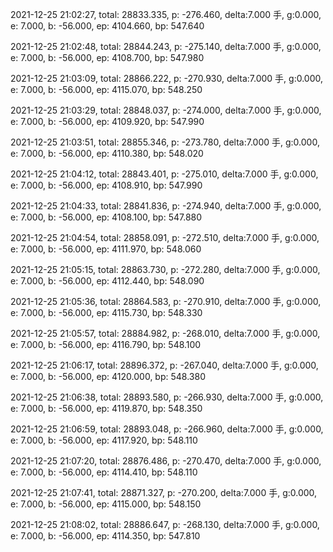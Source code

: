 2021-12-25 21:02:27, total: 28833.335, p: -276.460, delta:7.000 手, g:0.000, e: 7.000, b: -56.000, ep: 4104.660, bp: 547.640

2021-12-25 21:02:48, total: 28844.243, p: -275.140, delta:7.000 手, g:0.000, e: 7.000, b: -56.000, ep: 4108.700, bp: 547.980

2021-12-25 21:03:09, total: 28866.222, p: -270.930, delta:7.000 手, g:0.000, e: 7.000, b: -56.000, ep: 4115.070, bp: 548.250

2021-12-25 21:03:29, total: 28848.037, p: -274.000, delta:7.000 手, g:0.000, e: 7.000, b: -56.000, ep: 4109.920, bp: 547.990

2021-12-25 21:03:51, total: 28855.346, p: -273.780, delta:7.000 手, g:0.000, e: 7.000, b: -56.000, ep: 4110.380, bp: 548.020

2021-12-25 21:04:12, total: 28843.401, p: -275.010, delta:7.000 手, g:0.000, e: 7.000, b: -56.000, ep: 4108.910, bp: 547.990

2021-12-25 21:04:33, total: 28841.836, p: -274.940, delta:7.000 手, g:0.000, e: 7.000, b: -56.000, ep: 4108.100, bp: 547.880

2021-12-25 21:04:54, total: 28858.091, p: -272.510, delta:7.000 手, g:0.000, e: 7.000, b: -56.000, ep: 4111.970, bp: 548.060

2021-12-25 21:05:15, total: 28863.730, p: -272.280, delta:7.000 手, g:0.000, e: 7.000, b: -56.000, ep: 4112.440, bp: 548.090

2021-12-25 21:05:36, total: 28864.583, p: -270.910, delta:7.000 手, g:0.000, e: 7.000, b: -56.000, ep: 4115.730, bp: 548.330

2021-12-25 21:05:57, total: 28884.982, p: -268.010, delta:7.000 手, g:0.000, e: 7.000, b: -56.000, ep: 4116.790, bp: 548.100

2021-12-25 21:06:17, total: 28896.372, p: -267.040, delta:7.000 手, g:0.000, e: 7.000, b: -56.000, ep: 4120.000, bp: 548.380

2021-12-25 21:06:38, total: 28893.580, p: -266.930, delta:7.000 手, g:0.000, e: 7.000, b: -56.000, ep: 4119.870, bp: 548.350

2021-12-25 21:06:59, total: 28893.048, p: -266.960, delta:7.000 手, g:0.000, e: 7.000, b: -56.000, ep: 4117.920, bp: 548.110

2021-12-25 21:07:20, total: 28876.486, p: -270.470, delta:7.000 手, g:0.000, e: 7.000, b: -56.000, ep: 4114.410, bp: 548.110

2021-12-25 21:07:41, total: 28871.327, p: -270.200, delta:7.000 手, g:0.000, e: 7.000, b: -56.000, ep: 4115.000, bp: 548.150

2021-12-25 21:08:02, total: 28886.647, p: -268.130, delta:7.000 手, g:0.000, e: 7.000, b: -56.000, ep: 4114.350, bp: 547.810